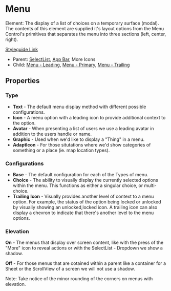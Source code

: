 # Menu

Element: The display of a list of choices on a temporary surface (modal). The contents of this element are supplied it's layout options from the Menu Control's primitives that separates the menu into three sections (left, center, right).

[Styleguide Link](https://zpl.io/VkymMBg)

- Parent: [SelectList](https://github.com/able-app/docs/blob/bb79ff6c26dc282e881328464ade1774d34f24e3/controls/components/form/selectlist.md), [App Bar](https://github.com/able-app/docs/blob/bb79ff6c26dc282e881328464ade1774d34f24e3/controls/components/appbar/app-bar.md), More Icons
- Child: [Menu - Leading](https://github.com/able-app/docs/blob/bb79ff6c26dc282e881328464ade1774d34f24e3/controls/%CE%B5%20elements/menu/mc-leading.md), [Menu - Primary](https://github.com/able-app/docs/blob/bb79ff6c26dc282e881328464ade1774d34f24e3/controls/%CE%B5%20elements/menu/mc-primary.md), [Menu - Trailing](https://github.com/able-app/docs/blob/bb79ff6c26dc282e881328464ade1774d34f24e3/controls/%CE%B5%20elements/menu/mc-trailing.md)

## Properties

### Type

- **Text** - The default menu display method with different possible configurations.
- **Icon** - A menu option with a leading icon to provide additional context to the option.
- **Avatar** - When presenting a list of users we use a leading avatar in addition to the users handle or name.
- **Graphic** - Used when we'd like to display a "Thing" in a menu. 
- **AdaptIcon** - For those situtations where we'd show categories of something or a place (ie. map location types).

### Configurations

- **Base** - The default configuration for each of the Types of menu.
- **Choice** - The ability to visually display the currently selected options within the menu.  This functions as either a singular choice, or multi-choice.
- **Trailing Icon** - Visually provides another level of context to a menu option.  For example, the status of the option being locked or unlocked by visually showing an unlocked,locked icon. A trailing icon can also display a chevron to indicate that there's another level to the menu options.

### Elevation

**On** - The menus that display over screen content, like with the press of the "More" icon to reveal actions or with the SelectList - Dropdown we show a shadow.

**Off** - For those menus that are cotained within a parent like a container for a Sheet or the ScrollView of a screen we will not use a shadow.

Note: Take notice of the minor rounding of the corners on menus with elevation.